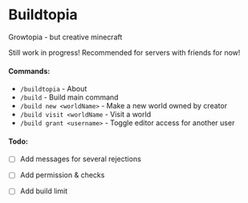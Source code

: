 # Buildtopia

Growtopia - but creative minecraft

Still work in progress! Recommended for servers with friends for now!

#### Commands:
- `/buildtopia` - About
- `/build` - Build main command
- `/build new <worldName>` - Make a new world owned by creator
- `/build visit <worldName` - Visit a world
- `/build grant <username>` - Toggle editor access for another user

#### Todo:

- [ ] Add messages for several rejections
- [ ] Add permission & checks
- [ ] Add build limit

